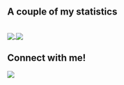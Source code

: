 <br/>
<h2>A couple of my statistics</h2>
<br/>
<a href="https://github.com/tavisit/github-readme-stats">
  <img align="center" src="https://github-readme-stats.vercel.app/api?username=tavisit&hide=stars,issues&count_private=true&show_icons=true&theme=gotham"/>
</a>
<a href="https://github.com/tavisit/github-readme-stats">
  <img align="center" src="https://github-readme-stats.vercel.app/api/top-langs/?username=tavisit&layout=compact&theme=gotham" />
</a>
<br/>
<h2>Connect with me!</h2>
<a href="https://www.linkedin.com/in/octavianmmatei/" target="_blank">
  <img align="center" src="https://img.shields.io/badge/linkedin-%230077B5.svg?&style=for-the-badge&logo=linkedin&logoColor=white" />
</a>

<!--
<br/><br/>
<h2>Languages and Frameworks</h2>
<br/>
 <code>
  <img height="40" width="40" src="https://seeklogo.com/images/C/c-sharp-c-logo-02F17714BA-seeklogo.com.png">
  <img height="40" width="40" src="https://www.naveedashfaq.me/img/c++.png">
  <img height="40" width="40" src="https://cdn.iconscout.com/icon/free/png-512/c-programming-569564.png">
  <img height="40" width="40" src="https://raw.githubusercontent.com/github/explore/80688e429a7d4ef2fca1e82350fe8e3517d3494d/topics/python/python.png">
  <img height="40" width="40" src="https://images.vexels.com/media/users/3/166401/isolated/preview/b82aa7ac3f736dd78570dd3fa3fa9e24-java-programming-language-icon-by-vexels.png">
  <img height="40" width="40" src="https://raw.githubusercontent.com/github/explore/80688e429a7d4ef2fca1e82350fe8e3517d3494d/topics/javascript/javascript.png">
  <img height="40" width="40" src="https://upload.wikimedia.org/wikipedia/commons/thumb/a/a3/.NET_Logo.svg/456px-.NET_Logo.svg.png">
  <img height="40" width="40" src="https://logos-download.com/wp-content/uploads/2021/01/Spring_Logo.svg">
</code>
<h2>Tools</h2>
<br/>
<code>
  <img height="40" width="40" src="https://upload.wikimedia.org/wikipedia/commons/thumb/3/3f/Git_icon.svg/1024px-Git_icon.svg.png">
  <img height="40" width="40" src="https://raw.githubusercontent.com/github/explore/80688e429a7d4ef2fca1e82350fe8e3517d3494d/topics/github-api/github-api.png">
  <img height="40" width="40" src="https://icon-library.com/images/unity-icon/unity-icon-1.jpg">
  <img height="40" width="40" src="https://1000logos.net/wp-content/uploads/2020/08/Visual-Studio-Logo.png">
  <img height="40" width="40" src="https://cdn.worldvectorlogo.com/logos/visual-studio-code-1.svg">
  <img height="40" width="40" src="https://www.docker.com/sites/default/files/d8/2019-07/vertical-logo-monochromatic.png">
  <img height="40" width="40" src="https://raw.githubusercontent.com/github/explore/80688e429a7d4ef2fca1e82350fe8e3517d3494d/topics/ubuntu/ubuntu.png">
</code>

<br/>
**tavisit/tavisit** is a ✨ _special_ ✨ repository because its `README.md` (this file) appears on your GitHub profile.

Here are some ideas to get you started:

- 🔭 I’m currently working on ...
- 🌱 I’m currently learning ...
- 👯 I’m looking to collaborate on ...
- 🤔 I’m looking for help with ...
- 💬 Ask me about ...
- 📫 How to reach me: ...
- 😄 Pronouns: ...
- ⚡ Fun fact: ...
-->
